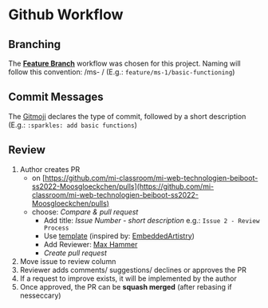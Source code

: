 # Github Workflow

## Branching
The __[Feature Branch](https://www.atlassian.com/git/tutorials/comparing-workflows/feature-branch-workflow)__ workflow was chosen for this project.
Naming will follow this convention: <type of branch> /ms- <milestone number> / <short description> (E.g.: `feature/ms-1/basic-functioning`)

## Commit Messages
The [Gitmoji](https://gitmoji.dev/) declares the type of commit, followed by a short description (E.g.: `:sparkles: add basic functions`)

## Review

1. Author creates PR
    * on [https://github.com/mi-classroom/mi-web-technologien-beiboot-ss2022-Moosgloeckchen/pulls](https://github.com/mi-classroom/mi-web-technologien-beiboot-ss2022-Moosgloeckchen/pulls)
    * choose: _Compare & pull request_ 
        * Add title: _Issue Number - short description_ e.g.: `Issue 2 - Review Process`
        * Use [template](https://github.com/mi-classroom/mi-web-technologien-beiboot-ss2022-Moosgloeckchen/blob/feature/ms-2/review-process/.github/pull_request_template.md) (inspired by: [EmbeddedArtistry](https://embeddedartistry.com/blog/2017/08/04/a-github-pull-request-template-for-your-projects/))
        * Add Reviewer: [Max Hammer](https://github.com/MaxHam)
        * _Create pull request_
2. Move issue to review column
3. Reviewer adds comments/ suggestions/ declines or approves the PR
4. If a request to improve exists, it will be implemented by the author
5. Once approved, the PR can be __squash merged__ (after rebasing if nesseccary)

